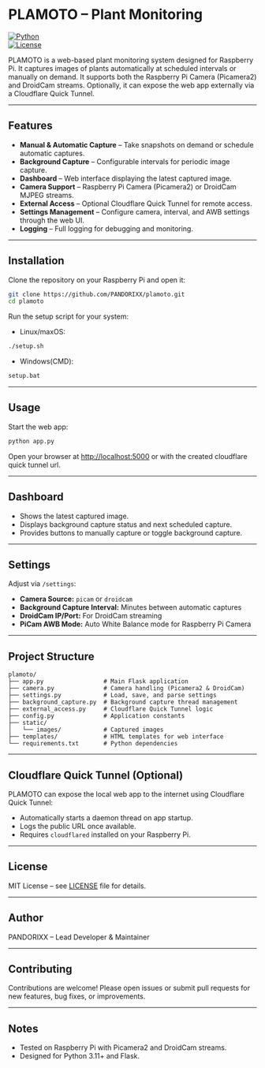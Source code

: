# PLAMOTO – Plant Monitoring

[![Python](https://img.shields.io/badge/python-3.11-blue)](https://www.python.org/)  
[![License](https://img.shields.io/badge/license-MIT-green)](LICENSE)

PLAMOTO is a web-based plant monitoring system designed for Raspberry Pi. It captures images of plants automatically at scheduled intervals or manually on demand. It supports both the Raspberry Pi Camera (Picamera2) and DroidCam streams. Optionally, it can expose the web app externally via a Cloudflare Quick Tunnel.

---

## Features

- **Manual & Automatic Capture** – Take snapshots on demand or schedule automatic captures.
- **Background Capture** – Configurable intervals for periodic image capture.
- **Dashboard** – Web interface displaying the latest captured image.
- **Camera Support** – Raspberry Pi Camera (Picamera2) or DroidCam MJPEG streams.
- **External Access** – Optional Cloudflare Quick Tunnel for remote access.
- **Settings Management** – Configure camera, interval, and AWB settings through the web UI.
- **Logging** – Full logging for debugging and monitoring.

---

## Installation

Clone the repository on your Raspberry Pi and open it:

```bash
git clone https://github.com/PANDORIXX/plamoto.git
cd plamoto
```

Run the setup script for your system:
- Linux/maxOS: 
```bash
./setup.sh
```
- Windows(CMD): 
```bat
setup.bat
```

---

## Usage

Start the web app:

```bash
python app.py
```

Open your browser at [http://localhost:5000](http://localhost:5000) or with the created cloudflare quick tunnel url.

---

## Dashboard

- Shows the latest captured image.
- Displays background capture status and next scheduled capture.
- Provides buttons to manually capture or toggle background capture.

---

## Settings

Adjust via `/settings`:

- **Camera Source:** `picam` or `droidcam`
- **Background Capture Interval:** Minutes between automatic captures
- **DroidCam IP/Port:** For DroidCam streaming
- **PiCam AWB Mode:** Auto White Balance mode for Raspberry Pi Camera

---

## Project Structure

```
plamoto/
├── app.py                 # Main Flask application
├── camera.py              # Camera handling (Picamera2 & DroidCam)
├── settings.py            # Load, save, and parse settings
├── background_capture.py  # Background capture thread management
├── external_access.py     # Cloudflare Quick Tunnel logic
├── config.py              # Application constants
├── static/
│   └── images/            # Captured images
├── templates/             # HTML templates for web interface
└── requirements.txt       # Python dependencies
```

---

## Cloudflare Quick Tunnel (Optional)

PLAMOTO can expose the local web app to the internet using Cloudflare Quick Tunnel:

- Automatically starts a daemon thread on app startup.
- Logs the public URL once available.
- Requires `cloudflared` installed on your Raspberry Pi.

---

## License

MIT License – see [LICENSE](LICENSE) file for details.

---

## Author

PANDORIXX – Lead Developer & Maintainer

---

## Contributing

Contributions are welcome! Please open issues or submit pull requests for new features, bug fixes, or improvements.

---

## Notes

- Tested on Raspberry Pi with Picamera2 and DroidCam streams.
- Designed for Python 3.11+ and Flask.
